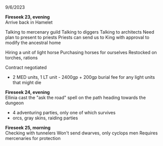 9/6/2023

**Fireseek 23, evening**  
Arrive back in Hamelet

Talking to mercenary guild
Talking to diggers
Talking to architects
Need plan to present to priests
Priests can send us to King with approval to modify the ancestral home

Hiring a unit of light horse
Purchasing horses for ourselves
Restocked on torches, rations

Contract negotiated
- 2 MED units, 1 LT unit - 2400gp + 200gp burial fee for any light units that might die

**Fireseek 24, evening**  
Ellinia cast the "ask the road" spell on the path heading towards the dungeon
- 4 adventuring parties, only one of which survives
- orcs, gray skins, raiding parties

**Fireseek 25, morning**  
Checking with tunnelers
Won't send dwarves, only cyclops men
Requires mercenaries for protection
